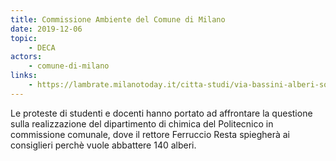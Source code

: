 ```yaml
---
title: Commissione Ambiente del Comune di Milano
date: 2019-12-06
topic:
    - DECA
actors:
    - comune-di-milano
links:
    - https://lambrate.milanotoday.it/citta-studi/via-bassini-alberi-sospeso.html
---
```


Le proteste di studenti e docenti hanno portato ad affrontare la questione sulla realizzazione del dipartimento di chimica del Politecnico in commissione comunale, dove il rettore Ferruccio Resta spiegherà ai consiglieri perchè vuole abbattere 140 alberi.